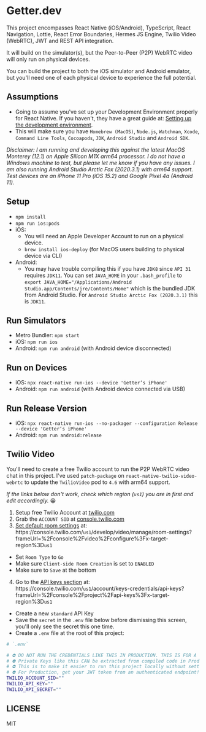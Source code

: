 # Getter.dev
This project encompasses React Native (iOS/Android), TypeScript, React Navigation, Lottie, React Error Boundaries, Hermes JS Engine, Twilio Video (WebRTC), JWT and REST API integration.

It will build on the simulator(s), but the Peer-to-Peer (P2P) WebRTC video will only run on physical devices.

You can build the project to both the iOS simulator and Android emulator, but you'll need one of each physical device to experience the full potential.

## Assumptions
- Going to assume you've set up your Development Environment properly for React Native. If you haven't, they have a great guide at: [Setting up the development environment](https://reactnative.dev/docs/environment-setup).
- This will make sure you have `Homebrew (MacOS)`, `Node.js`, `Watchman`, `Xcode`, `Command Line Tools`, `Cocoapods`, `JDK`, `Android Studio` and `Android SDK`.

_Disclaimer: I am running and developing this against the latest MacOS Monterey (12.1) on Apple Silicon M1X arm64 processor. I do not have a Windows machine to test, but please let me know if you have any issues. I am also running Android Studio Arctic Fox (2020.3.1) with arm64 support. Test devices are an iPhone 11 Pro (iOS 15.2) and Google Pixel 4a (Android 11)._ 

## Setup
- `npm install`
- `npm run ios:pods`
- iOS:
  - You will need an Apple Developer Account to run on a physical device. 
  - `brew install ios-deploy` (for MacOS users building to physical device via CLI)
- Android:
  - You may have trouble compiling this if you have `JDK8` since `API 31` requires `JDK11`. You can set `JAVA_HOME` in your `.bash_profile` to `export JAVA_HOME="/Applications/Android Studio.app/Contents/jre/Contents/Home"` which is the bundled JDK from Android Studio. For `Android Studio Arctic Fox (2020.3.1)` this is `JDK11`.

## Run Simulators
- Metro Bundler: `npm start`
- iOS: `npm run ios`
- Android: `npm run android` (with Android device disconnected)

## Run on Devices
- iOS: `npx react-native run-ios --device 'Getter’s iPhone'`
- Android: `npm run android` (with Android device connected via USB)

## Run Release Version
- iOS: `npx react-native run-ios --no-packager --configuration Release --device 'Getter’s iPhone'`
- Android: `npm run android:release`

## Twilio Video
You'll need to create a free Twilio account to run the P2P WebRTC video chat in this project. I've used `patch-package` on `react-native-twilio-video-webrtc` to update the `TwilioVideo` pod to `4.6` with arm64 support.

_If the links below don't work, check which region (`us1`) you are in first and edit accordingly._ 😀

1) Setup free Twilio Account at [twilio.com](https://www.twilio.com)
2) Grab the `ACCOUNT SID` at [console.twilio.com](https://console.twilio.com)
3) [Set default room settings](https://console.twilio.com/us1/develop/video/manage/room-settings?frameUrl=%2Fconsole%2Fvideo%2Fconfigure%3Fx-target-region%3Dus1) at: https[]()://console.twilio.com/`us1`/develop/video/manage/room-settings?frameUrl=%2Fconsole%2Fvideo%2Fconfigure%3Fx-target-region%3D`us1`
  - Set `Room Type` to `Go`
  - Make sure `Client-side Room Creation` is set to `ENABLED`
  - Make sure to `Save` at the bottom
4) Go to the [API keys section](https://console.twilio.com/us1/account/keys-credentials/api-keys?frameUrl=%2Fconsole%2Fproject%2Fapi-keys%3Fx-target-region%3Dus1) at: https[]()://console.twilio.com/`us1`/account/keys-credentials/api-keys?frameUrl=%2Fconsole%2Fproject%2Fapi-keys%3Fx-target-region%3D`us1`
  - Create a new `standard` API Key
  - Save the `secret` in the `.env` file below before dismissing this screen, you'll only see the secret this one time.
  - Create a `.env` file at the root of this project:
```sh
# `.env`

# ⛔️ DO NOT RUN THE CREDENTIALS LIKE THIS IN PRODUCTION. THIS IS FOR A LOCAL DEMO ONLY! ⛔️
# ⛔️ Private Keys like this CAN be extracted from compiled code in Production! ⛔️
# ⛔️ This is to make it easier to run this project locally without setting up a secure server ⛔️
# ⛔️ For Production, get your JWT token from an authenticated endpoint!! ⛔️
TWILIO_ACCOUNT_SID=""
TWILIO_API_KEY=""
TWILIO_API_SECRET=""
```

## LICENSE
MIT
